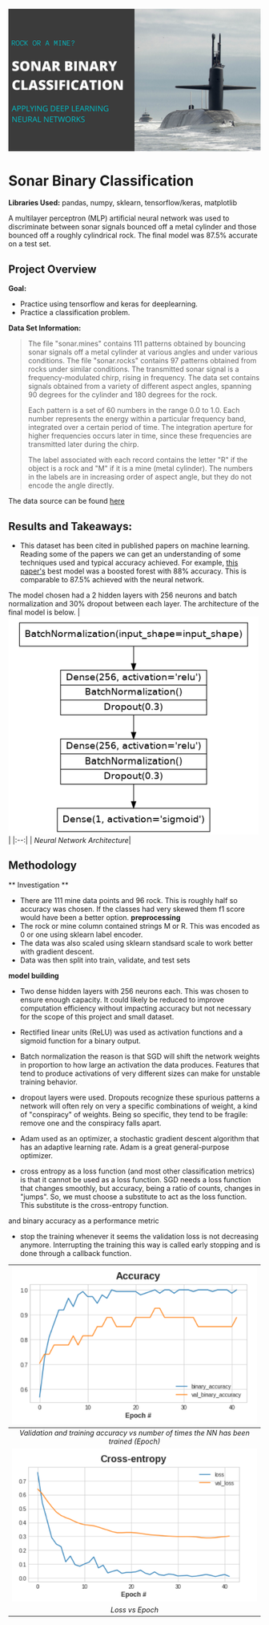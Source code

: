 ![Banner](images/banner.png)

# Sonar Binary Classification
**Libraries Used:** pandas, numpy, sklearn, tensorflow/keras, matplotlib

A multilayer perceptron (MLP) artificial neural network was used to discriminate between sonar signals bounced off a metal cylinder and those bounced off a roughly cylindrical rock. The final model was 87.5% accurate on a test set.

## Project Overview 

**Goal:**
* Practice using tensorflow and keras for deeplearning. 
* Practice a classification problem.

**Data Set Information:**

> The file "sonar.mines" contains 111 patterns obtained by bouncing sonar signals off a metal cylinder at various angles and under various conditions. The file "sonar.rocks" contains 97 patterns obtained from rocks under similar conditions. The transmitted sonar signal is a frequency-modulated chirp, rising in frequency. The data set contains signals obtained from a variety of different aspect angles, spanning 90 degrees for the cylinder and 180 degrees for the rock.
> 
> Each pattern is a set of 60 numbers in the range 0.0 to 1.0. Each number represents the energy within a particular frequency band, integrated over a certain period of time. The integration aperture for higher frequencies occurs later in time, since these frequencies are transmitted later during the chirp.
>
> The label associated with each record contains the letter "R" if the object is a rock and "M" if it is a mine (metal cylinder). The numbers in the labels are in increasing order of aspect angle, but they do not encode the angle directly.

The data source can be found [here](https://archive.ics.uci.edu/ml/datasets/Connectionist+Bench+(Sonar,+Mines+vs.+Rocks))

## Results and Takeaways:

* This dataset has been cited in published papers on machine learning. Reading some of the papers we can get an understanding of some techniques used and typical accuracy achieved. For example, [this paper's](https://www.ijsr.net/archive/v9i1/ART20203916.pdf) best model was a boosted forest with 88% accuracy. This is comparable to 87.5% achieved with the neural network. 

The model chosen had a 2 hidden layers with 256 neurons and batch normalization and 30% dropout between each layer. The architecture of the final model is below.
|![model diagram](images/model_diagram.png)|
|:--:| 
| *Neural Network Architecture*|

## Methodology

** Investigation **
* There are 111 mine data points and 96 rock. This is roughly half so accuracy was chosen. If the classes had very skewed them f1 score would have been a better option.
**preprocessing** 
* The rock or mine column contained strings M or R. This was encoded as 0 or one using sklearn label encoder.
* The data was also scaled using sklearn standsard scale to work better with gradient descent.
* Data was then split into train, validate, and test sets

**model building** 
* Two dense hidden layers with 256 neurons each. This was chosen to ensure enough capacity. It could likely be reduced to improve computation efficiency without impacting accuracy but not necessary for the scope of this project and small dataset.
* Rectified linear units (ReLU) was used as activation functions and a sigmoid function for a binary output.
* Batch normalization the reason is that SGD will shift the network weights in proportion to how large an activation the data produces. Features that tend to produce activations of very different sizes can make for unstable training behavior. 
* dropout layers were used. Dropouts recognize these spurious patterns a network will often rely on very a specific combinations of weight, a kind of "conspiracy" of weights. Being so specific, they tend to be fragile: remove one and the conspiracy falls apart.
* Adam used as an optimizer, a stochastic gradient descent algorithm that has an adaptive learning rate. Adam is a great general-purpose optimizer.

* cross entropy as a loss function (and most other classification metrics) is that it cannot be used as a loss function. SGD needs a loss function that changes smoothly, but accuracy, being a ratio of counts, changes in "jumps". So, we must choose a substitute to act as the loss function. This substitute is the cross-entropy function.

and binary accuracy as a performance metric
* stop the training whenever it seems the validation loss is not decreasing anymore. Interrupting the training this way is called early stopping and is done through a callback function.


|![Accuracy](images/accuracy.png)|
|:--:| 
| *Validation and training accuracy vs number of times the NN has been trained (Epoch)*|
![cross-entropy](images/cross_entropy.png)|
| *Loss vs Epoch* |


